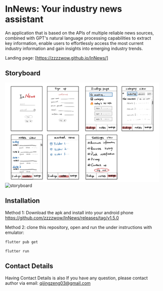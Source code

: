 # InNews: Your industry news assistant

An application that is based on the APIs of multiple reliable news sources, combined with GPT's natural language processing capabilities to extract key information, enable users to effortlessly access the most current industry information and gain insights into emerging industry trends.

Landing page: [https://zzzzwow.github.io/InNews/]


## Storyboard
![storyboard](images/storyboard.png)
![storyboard](https://raw.githubusercontent.com/zzzxwow/InNews_MobileApplication/main/images/storyboard.png)

 

## Installation

Method 1: Download the apk and install into your android phone https://github.com/zzzzwow/InNews/releases/tag/v1.5.0 

Method 2: clone this repository, open and run the under instructions with emulator:

```
flutter pub get
```

```
flutter run
```


##  Contact Details

Having Contact Details is also If you have any question, please contact author via email: qijingzeng03@gmail.com 
